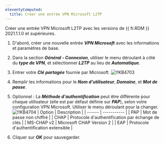 ```yaml
---
eleventyComputed:
  title: Créer une entrée VPN Microsoft L2TP
---
```

Créer une entrée VPN Microsoft L2TP avec les versions de {{ fr.RDM }} 2021.1.1.0 et supérieures.

1. D'abord, créer une nouvelle entrée ***VPN Microsoft*** avec les informations et paramètres de base.
1. Dans la section ***Général - Connexion***, utiliser le menu déroulant à côté du ***type de VPN***, et sélectionner ***L2TP*** au lieu de ***Automatique***.
1. Entrer votre ***Clé partagée*** fournie par Microsoft.
![!!KB4703](https://cdnweb.devolutions.net/docs/docs_en_kb_KB4703.png)
1. Remplir les informations pour le ***Nom d'utilisateur***, ***Domaine***, et ***Mot de passe***.
1. Optionnel : La ***Méthode d'authentification*** peut être différente pour chaque utilisateur (elle est par défaut définie sur ***PAP***), selon votre configuration VPN Microsoft. Utiliser le menu déroulant pour la changer.
   ![!!KB4704](https://cdnweb.devolutions.net/docs/docs_en_kb_KB4704.png)
   | Option | Description |
   | ------ | ----------- |
   | PAP | Mot de passe non chiffré |
   | CHAP | Protocole d'authentification par échange de clés |
   | MS-CHAP v2 | Microsoft CHAP Version 2 |
   | EAP | Protocole d'authentification extensible |

1. Cliquer sur ***OK*** pour sauvegarder.
